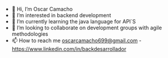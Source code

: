 - 👋 Hi, I’m Oscar Camacho
- 👀 I’m interested in backend development
- 🌱 I’m currently learning the java language for API´S
- 💞️ I’m looking to collaborate on development groups with agile methodologies
- 📫 How to reach me oscarcamacho699@gmail.com - https://www.linkedin.com/in/backdesarrollador

<!---
oscar3824/oscar3824 is a ✨ special ✨ repository because its `README.md` (this file) appears on your GitHub profile.
You can click the Preview link to take a look at your changes.
--->
